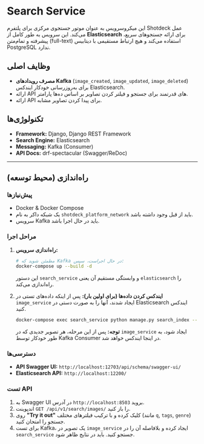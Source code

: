 # Search Service

این میکروسرویس به عنوان موتور جستجوی مرکزی برای پلتفرم Shotdeck عمل می‌کند. این سرویس به طور کامل از **Elasticsearch** برای ارائه جستجوهای سریع، پیشرفته و تمام‌متن (full-text) استفاده می‌کند و هیچ ارتباط مستقیمی با دیتابیس PostgreSQL ندارد.  

## وظایف اصلی
- **مصرف رویدادهای Kafka** (`image_created`, `image_updated`, `image_deleted`) برای به‌روزرسانی خودکار ایندکس Elasticsearch.
- ارائه API های قدرتمند برای جستجو و فیلتر کردن تصاویر بر اساس ده‌ها پارامتر.
- ارائه API برای پیدا کردن تصاویر مشابه.

## تکنولوژی‌ها
- **Framework:** Django, Django REST Framework
- **Search Engine:** Elasticsearch
- **Messaging:** Kafka (Consumer)
- **API Docs:** drf-spectacular (Swagger/ReDoc)

---  

## راه‌اندازی (محیط توسعه)

### پیش‌نیازها
- Docker & Docker Compose
- یک شبکه داکر به نام `shotdeck_platform_network` باید از قبل وجود داشته باشد.
- سرویس Kafka باید در حال اجرا باشد.

### مراحل اجرا

1.  **راه‌اندازی سرویس:**
    ```bash  
    # مطمئن شوید که Kafka در حال اجراست، سپس:
    docker-compose up --build -d  
    ```  
    این دستور `search_service` و وابستگی مستقیم آن یعنی `elasticsearch` را راه‌اندازی می‌کند.  

2.  **ایندکس کردن داده‌ها (برای اولین بار):**
    پس از اینکه داده‌های تستی در `image_service` ایجاد شدند، آنها را به صورت دستی در Elasticsearch ایندکس کنید.  
    ```bash  
    docker-compose exec search_service python manage.py search_index --rebuild -f  
    ```  
    **توجه:** پس از این مرحله، هر تصویر جدیدی که در `image_service` ایجاد شود، به طور خودکار توسط Kafka Consumer در اینجا ایندکس خواهد شد.  

### دسترسی‌ها
- **API Swagger UI:** `http://localhost:12703/api/schema/swagger-ui/`
- **Elasticsearch API:** `http://localhost:12200/`

### تست API
1.  به Swagger UI در آدرس `http://localhost:8503` بروید.
2.  اندپوینت `GET /api/v1/search/images/` را باز کنید.
3.  روی **"Try it out"** کلیک کرده و با ترکیب فیلترهای مختلف (مانند `q`, `tags`, `genre`) جستجو را امتحان کنید.
4.  برای تست Kafka، یک تصویر در `image_service` ایجاد کرده و بلافاصله آن را در `search_service` جستجو کنید. باید در نتایج ظاهر شود.